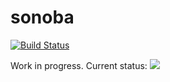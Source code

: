 # sonoba
[![Build Status](https://travis-ci.org/uiureo/sonoba.svg?branch=master)](https://travis-ci.org/uiureo/sonoba)

Work in progress. Current status:
![](https://i.gyazo.com/4cba065ad16ddd7163edd3cd163a30c2.png)
